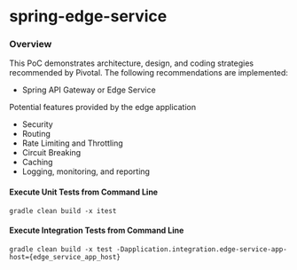 # spring-edge-service

### Overview

This PoC demonstrates architecture, design, and coding strategies recommended by Pivotal. 
The following recommendations are implemented:
- Spring API Gateway or Edge Service

Potential features provided by the edge application
- Security
- Routing
- Rate Limiting and Throttling
- Circuit Breaking
- Caching
- Logging, monitoring, and reporting

#### Execute Unit Tests from Command Line

```text
gradle clean build -x itest
```

#### Execute Integration Tests from Command Line

```text
gradle clean build -x test -Dapplication.integration.edge-service-app-host={edge_service_app_host}
```
